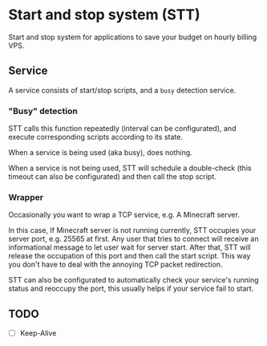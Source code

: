 # Start and stop system (STT)

Start and stop system for applications to save your budget on hourly billing VPS.

## Service

A service consists of start/stop scripts, and a `busy` detection service.

### "Busy" detection

STT calls this function repeatedly (interval can be configurated), and execute corresponding scripts according to its state.

When a service is being used (aka busy), does nothing.

When a service is not being used, STT will schedule a double-check (this timeout can also be configurated) and then call the stop script.

### Wrapper

Occasionally you want to wrap a TCP service, e.g. A Minecraft server.

In this case, If Minecraft server is not running currently, STT occupies your server port, e.g. 25565 at first. Any user that tries to connect will receive an informational message to let user wait for server start. After that, STT will release the occupation of this port and then call the start script. This way you don't have to deal with the annoying TCP packet redirection.

STT can also be configurated to automatically check your service's running status and reoccupy the port, this usually helps if your service fail to start.

## TODO

- [ ] Keep-Alive
